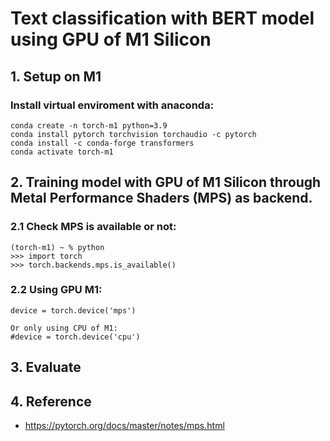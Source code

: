 # Text classification with BERT model using GPU of M1 Silicon

## 1. Setup on M1
### Install virtual enviroment with anaconda:
```
conda create -n torch-m1 python=3.9
conda install pytorch torchvision torchaudio -c pytorch
conda install -c conda-forge transformers
conda activate torch-m1
```

## 2. Training model with GPU of M1 Silicon through Metal Performance Shaders (MPS) as backend.
### 2.1 Check MPS is available or not:
```
(torch-m1) ~ % python
>>> import torch
>>> torch.backends.mps.is_available()
```

### 2.2 Using GPU M1:
```
device = torch.device('mps')

Or only using CPU of M1:
#device = torch.device('cpu')
```

## 3. Evaluate


## 4. Reference
- https://pytorch.org/docs/master/notes/mps.html

